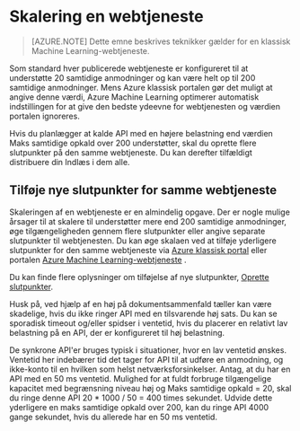 <properties
   pageTitle="Skalering webtjeneste | Microsoft Azure"
   description="Lær at tilpasse en webtjeneste ved at øge på dokumentsammenfald og tilføje nye slutpunkter."
   services="machine-learning"
   documentationCenter=""
   authors="neerajkh"
   manager="srikants"
   editor="cgronlun"
   keywords="vejledning i, web services Azure maskine operationalization, skalering, slutpunkt, på dokumentsammenfald"
   />
<tags
   ms.service="machine-learning"
   ms.devlang="NA"
   ms.workload="data-services"
   ms.tgt_pltfrm="na"
   ms.topic="article"
   ms.date="10/05/2016"
   ms.author="neerajkh"/>

# <a name="scaling-a-web-service"></a>Skalering en webtjeneste

>[AZURE.NOTE] Dette emne beskrives teknikker gælder for en klassisk Machine Learning-webtjeneste. 

Som standard hver publicerede webtjeneste er konfigureret til at understøtte 20 samtidige anmodninger og kan være helt op til 200 samtidige anmodninger. Mens Azure klassisk portalen gør det muligt at angive denne værdi, Azure Machine Learning optimerer automatisk indstillingen for at give den bedste ydeevne for webtjenesten og værdien portalen ignoreres. 

Hvis du planlægger at kalde API med en højere belastning end værdien Maks samtidige opkald over 200 understøtter, skal du oprette flere slutpunkter på den samme webtjeneste. Du kan derefter tilfældigt distribuere din Indlæs i dem alle.

## <a name="add-new-endpoints-for-same-web-service"></a>Tilføje nye slutpunkter for samme webtjeneste

Skaleringen af en webtjeneste er en almindelig opgave. Der er nogle mulige årsager til at skalere til understøtter mere end 200 samtidige anmodninger, øge tilgængeligheden gennem flere slutpunkter eller angive separate slutpunkter til webtjenesten. Du kan øge skalaen ved at tilføje yderligere slutpunkter for den samme webtjeneste via [Azure klassisk portal](https://manage.windowsazure.com/) eller portalen [Azure Machine Learning-webtjeneste](https://services.azureml.net/) .

Du kan finde flere oplysninger om tilføjelse af nye slutpunkter, [Oprette slutpunkter](machine-learning-create-endpoint.md).

Husk på, ved hjælp af en høj på dokumentsammenfald tæller kan være skadelige, hvis du ikke ringer API med en tilsvarende høj sats. Du kan se sporadisk timeout og/eller spidser i ventetid, hvis du placerer en relativt lav belastning på en API, der er konfigureret til høj belastning.

De synkrone API'er bruges typisk i situationer, hvor en lav ventetid ønskes. Ventetid her indebærer tid det tager for API til at udføre en anmodning, og ikke-konto til en hvilken som helst netværksforsinkelser. Antag, at du har en API med en 50 ms ventetid. Mulighed for at fuldt forbruge tilgængelige kapacitet med begrænsning niveau høj og Maks samtidige opkald = 20, skal du ringe denne API 20 * 1000 / 50 = 400 times sekundet. Udvide dette yderligere en maks samtidige opkald over 200, kan du ringe API 4000 gange sekundet, hvis du allerede har en 50 ms ventetid.

<!--Image references-->
[1]: ./media/machine-learning-scaling-webservice/machlearn-1.png
[2]: ./media/machine-learning-scaling-webservice/machlearn-2.png
